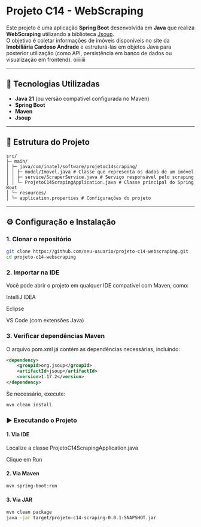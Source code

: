# Projeto C14 - WebScraping

Este projeto é uma aplicação **Spring Boot** desenvolvida em **Java** que realiza **WebScraping** utilizando a biblioteca [Jsoup](https://jsoup.org/).  
O objetivo é coletar informações de imóveis disponíveis no site da **Imobiliária Cardoso Andrade** e estruturá-las em objetos Java para posterior utilização (como API, persistência em banco de dados ou visualização em frontend). oiiiiiii

---

## 🚀 Tecnologias Utilizadas

- **Java 21** (ou versão compatível configurada no Maven)
- **Spring Boot**
- **Maven**
- **Jsoup**

---

## 📂 Estrutura do Projeto

```
src/
├─ main/
│ ├─ java/com/inatel/software/projetoc14scraping/
│ │ ├─ model/Imovel.java # Classe que representa os dados de um imóvel
│ │ ├─ service/ScraperService.java # Serviço responsável pelo scraping
│ │ └─ ProjetoC14ScrapingApplication.java # Classe principal do Spring Boot
│ └─ resources/
│ └─ application.properties # Configurações do projeto
```

---

## ⚙️ Configuração e Instalação

### 1. Clonar o repositório

```bash
git clone https://github.com/seu-usuario/projeto-c14-webscraping.git
cd projeto-c14-webscraping
```

### 2. Importar na IDE

Você pode abrir o projeto em qualquer IDE compatível com Maven, como:

IntelliJ IDEA

Eclipse

VS Code (com extensões Java)

### 3. Verificar dependências Maven

O arquivo pom.xml já contém as dependências necessárias, incluindo:

```xml
<dependency>
    <groupId>org.jsoup</groupId>
    <artifactId>jsoup</artifactId>
    <version>1.17.2</version>
</dependency>
```

Se necessário, execute:

```bash
mvn clean install
```

### ▶️ Executando o Projeto

#### 1. Via IDE

Localize a classe ProjetoC14ScrapingApplication.java

Clique em Run

#### 2. Via Maven
```bash
mvn spring-boot:run
```


#### 3. Via JAR

```bash
mvn clean package
java -jar target/projeto-c14-scraping-0.0.1-SNAPSHOT.jar
```